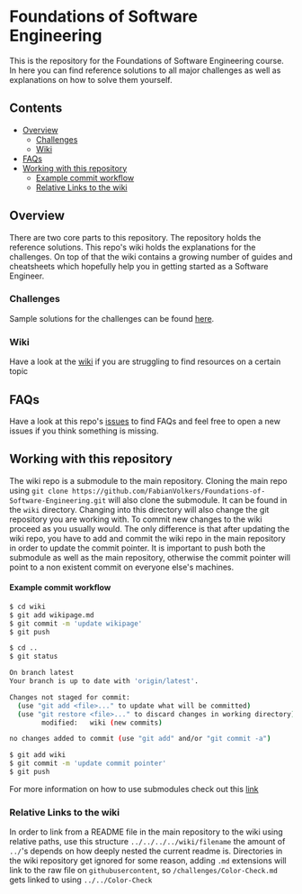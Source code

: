# Foundations of Software Engineering<!-- omit in TOC -->
This is the repository for the Foundations of Software Engineering course. In here you can find reference solutions to all major challenges as well as explanations on how to solve them yourself.

## Contents<!-- omit in TOC -->
- [Overview](#overview)
  - [Challenges](#challenges)
  - [Wiki](#wiki)
- [FAQs](#faqs)
- [Working with this repository](#working-with-this-repository)
    - [Example commit workflow](#example-commit-workflow)
  - [Relative Links to the wiki](#relative-links-to-the-wiki)

## Overview
There are two core parts to this repository. The repository holds the reference solutions. This repo's wiki holds the explanations for the challenges. On top of that the wiki contains a growing number of guides and cheatsheets which hopefully help you in getting started as a Software Engineer.

### Challenges
Sample solutions for the challenges can be found [here](./challenges).

### Wiki
Have a look at the [wiki](./wiki) if you are struggling to find resources on a certain topic

## FAQs
Have a look at this repo's [issues](https://github.com/FabianVolkers/Foundations-of-Software-Engineering/issues) to find FAQs and feel free to open a new issues if you think something is missing.

## Working with this repository 

The wiki repo is a submodule to the main repository. Cloning the main repo using `git clone https://github.com/FabianVolkers/Foundations-of-Software-Engineering.git` will also clone the submodule. It can be found in the `wiki` directory. Changing into this directory will also change the git repository you are working with. To commit new changes to the wiki proceed as you usually would. The only difference is that after updating the wiki repo, you have to add and commit the wiki repo in the main repository in order to update the commit pointer. It is important to push both the submodule as well as the main repository, otherwise the commit pointer will point to a non existent commit on everyone else's machines.

#### Example commit workflow
```bash
$ cd wiki
$ git add wikipage.md
$ git commit -m 'update wikipage'
$ git push

$ cd ..
$ git status

On branch latest
Your branch is up to date with 'origin/latest'.

Changes not staged for commit:
  (use "git add <file>..." to update what will be committed)
  (use "git restore <file>..." to discard changes in working directory)
        modified:   wiki (new commits)

no changes added to commit (use "git add" and/or "git commit -a")

$ git add wiki
$ git commit -m 'update commit pointer'
$ git push
```

For more information on how to use submodules check out this [link](https://brendancleary.com/2013/03/08/including-a-github-wiki-in-a-repository-as-a-submodule/)


### Relative Links to the wiki
In order to link from a README file in the main repository to the wiki using relative paths, use this structure 
`../../../../wiki/filename`
the amount of `../`'s depends on how deeply nested the current readme is. Directories in the wiki repository get ignored for some reason, adding `.md` extensions will link to the raw file on `githubusercontent`, so `/challenges/Color-Check.md` gets linked to using `../../Color-Check`